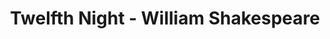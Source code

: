 ---
layout: production
title: Twelfth Night - William Shakespeare

dates: June 22 to June 24, 2012
location: Act One Studios - Chicago

synopsis: Twins Viola and Sebastian are separated at shipwreck and land on Illyria. Viola disguises herself as a boy and falls into a love triangle among Duke Orsino and Olivia. Sebastian is rescued by Antonio who loves him fiercely. This comedy has drunken revelries and mistaken identities set during the rock and roll 1950s.
production:
  - name: Laura Sturm
    title: Director
  - name: David Hathway
    title: Assistant Director/Musical Director
  - name: Angeli Primlani
    title: Stage Manager
    bio_url: /company/angeli_primlani
  - name: Mike Evans, Ryan Swikle, Angeli Primlani, David Hathway
    title: Musicians
  - name: Gary Henderson
    title: Fight Choreographer
  - name: Jim Campbell
    title: Front of House
  - name: Julia Kessler/Sherry Legare
    title: Catering
  - name: Ben Aldred/Ryan Simmons
    title: Marketing

cast:
- actor: Julia Kessler
  role: Andrew Aguecheek
  actor_bio_url: /company/julia_kessler
- actor: Katie Suffern
  role: Viola

- actor: Kelly Lynn Hogan
  role: Maria
- actor: Laura Sturm
  role: Olivia
- actor: Ryan Swikle
  role: Toby
- actor: David Hathway
  role: Feste
- actor: David Fehr
  role: Orsino
- actor: Eric Casady
  role: Sebastian/Valentine
- actor: Geoff Zimmerman
  role: Captain/Priest/Officer
- actor: Anne Thompson
  role: Malvolio
- actor: Gary Henderson
  role: Antonio
- actor: Sherry Legare
  role: Fabian
  actor_bio_url: /company/sherry_legare

---